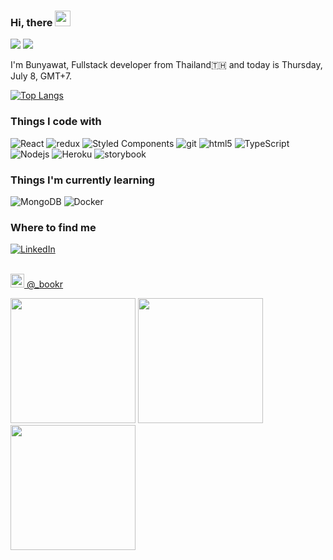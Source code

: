 ### Hi, there <img src="https://media.giphy.com/media/hvRJCLFzcasrR4ia7z/giphy.gif" width="25px">

![](https://komarev.com/ghpvc/?username=bsrisompong&color=green)
![](https://hit.yhype.me/github/profile?user_id=33023239)


I'm Bunyawat, Fullstack developer from Thailand🇹🇭 and today is Thursday, July 8, GMT+7.

[![Top Langs](https://github-readme-stats.vercel.app/api/top-langs/?username=bsrisompong&langs_count=8)](https://github.com/anuraghazra/github-readme-stats)

<h3>Things I code with</h3>
<p>
<img alt="React" src="https://img.shields.io/badge/-React-45b8d8?style=flat-square&logo=react&logoColor=white" />
  <img alt="redux" src="https://img.shields.io/badge/-Redux-764ABC?style=flat-square&logo=redux&logoColor=white" />
  <img alt="Styled Components" src="https://img.shields.io/badge/-Styled_Components-db7092?style=flat-square&logo=styled-components&logoColor=white" />
  <img alt="git" src="https://img.shields.io/badge/-Git-F05032?style=flat-square&logo=git&logoColor=white" />
  <img alt="html5" src="https://img.shields.io/badge/-HTML5-E34F26?style=flat-square&logo=html5&logoColor=white" />
  <img alt="TypeScript" src="https://img.shields.io/badge/-TypeScript-007ACC?style=flat-square&logo=typescript&logoColor=white" />
  <img alt="Nodejs" src="https://img.shields.io/badge/-Nodejs-43853d?style=flat-square&logo=Node.js&logoColor=white" />
  <img alt="Heroku" src="https://img.shields.io/badge/-Heroku-430098?style=flat-square&logo=heroku&logoColor=white" />
  <img alt="storybook" src="https://img.shields.io/badge/storybook-db7092?logo=storybook&logoColor=white&style=flat-square" />
</p>

<h3>Things I'm currently learning </h3>
<p>
  <img alt="MongoDB" src="https://img.shields.io/badge/-MongoDB-13aa52?style=flat-square&logo=mongodb&logoColor=white" />
  <img alt="Docker" src="https://img.shields.io/badge/-Docker-46a2f1?style=flat-square&logo=docker&logoColor=white" />
</p>


<h3>Where to find me</h3>
<a href="https://www.linkedin.com/in/bsrisompong" target="_blank"><img alt="LinkedIn" src="https://img.shields.io/badge/linkedin-%230077B5.svg?&style=for-the-badge&logo=linkedin&logoColor=white" /></a>
<br></br>
<p><a href="https://www.instagram.com/_bookr/" target="_blank"><img
    src="https://camo.githubusercontent.com/c9dacf0f25a1489fdbc6c0d2b41cda58b77fa210a13a886d6f99e027adfbd358/68747470733a2f2f6564656e742e6769746875622e696f2f537570657254696e7949636f6e732f696d616765732f7376672f696e7374616772616d2e737667"
    width="22" /> @_bookr</a></p>
<p><img  height="200" src="https:&#x2F;&#x2F;www.picuki.com&#x2F;hosted-by-instagram&#x2F;url&#x3D;https%3A%7C%7C%7C%7Cinstagram.fiev22-1.fna.fbcdn.net%7C%7Cv%7C%7Ct51.2885-15%7C%7Csh0.08%7C%7Ce35%7C%7Cc240.0.960.960a%7C%7Cs640x640%7C%7C159607013_2800208980220328_7956888586333503684_n.jpg%3Ftp%3D1%26_nc_ht%3Dinstagram.fiev22-1.fna.fbcdn.net%26_nc_cat%3D100%26_nc_ohc%3DdE9SqupJaRgAX91cI3D%26edm%3DABfd0MgBAAAA%26ccb%3D7-4%26oh%3D1e564937e58fe47fc188b1c658d1adae%26oe%3D60ED37EB%26_nc_sid%3D7bff83" /> <img height="200" src="https:&#x2F;&#x2F;www.picuki.com&#x2F;hosted-by-instagram&#x2F;url&#x3D;https%3A%7C%7C%7C%7Cinstagram.fiev22-2.fna.fbcdn.net%7C%7Cv%7C%7Ct51.2885-15%7C%7Csh0.08%7C%7Ce35%7C%7Cs640x640%7C%7C159977320_642702589853027_7923212834983003871_n.jpg%3Ftp%3D1%26_nc_ht%3Dinstagram.fiev22-2.fna.fbcdn.net%26_nc_cat%3D111%26_nc_ohc%3D_ukRt5NXHTMAX_fmdYJ%26edm%3DABfd0MgBAAAA%26ccb%3D7-4%26oh%3D0e7d807e43cc27efc558085eea82fdfa%26oe%3D60ED41C2%26_nc_sid%3D7bff83" /> <img height="200" src="https:&#x2F;&#x2F;www.picuki.com&#x2F;hosted-by-instagram&#x2F;url&#x3D;https%3A%7C%7C%7C%7Cinstagram.fiev22-1.fna.fbcdn.net%7C%7Cv%7C%7Ct51.2885-15%7C%7Csh0.08%7C%7Ce35%7C%7Cc240.0.960.960a%7C%7Cs640x640%7C%7C151375903_192110479368243_7077167315225447865_n.jpg%3Ftp%3D1%26_nc_ht%3Dinstagram.fiev22-1.fna.fbcdn.net%26_nc_cat%3D103%26_nc_ohc%3Dk1hkoEeS3QoAX_DgAvJ%26edm%3DABfd0MgBAAAA%26ccb%3D7-4%26oh%3Db4837ebd4f88ae28f7b5059a400ee0fe%26oe%3D60ED45EE%26_nc_sid%3D7bff83" /></p>


<!--
**bsrisompong/bsrisompong** is a ✨ _special_ ✨ repository because its `README.md` (this file) appears on your GitHub profile.

Here are some ideas to get you started:

- 🔭 I’m currently working on ...
- 🌱 I’m currently learning ...
- 👯 I’m looking to collaborate on ...
- 🤔 I’m looking for help with ...
- 💬 Ask me about ...
- 📫 How to reach me: ...
- 😄 Pronouns: ...
- ⚡ Fun fact: ...
-->


